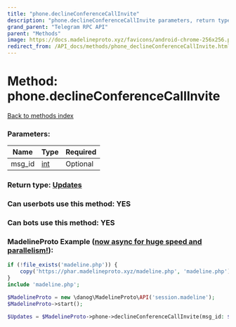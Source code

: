 ```yaml
---
title: "phone.declineConferenceCallInvite"
description: "phone.declineConferenceCallInvite parameters, return type and example"
grand_parent: "Telegram RPC API"
parent: "Methods"
image: https://docs.madelineproto.xyz/favicons/android-chrome-256x256.png
redirect_from: /API_docs/methods/phone_declineConferenceCallInvite.html
---
```

# Method: phone.declineConferenceCallInvite
[Back to methods index](index.html)



### Parameters:

| Name     |    Type       | Required |
|----------|---------------|----------|
|msg\_id|[int](/API_docs/types/int.html) | Optional|


### Return type: [Updates](/API_docs/types/Updates.html)

### Can userbots use this method: **YES**

### Can bots use this method: **YES**


### MadelineProto Example ([now async for huge speed and parallelism!](https://docs.madelineproto.xyz/docs/ASYNC.html)):


```php
if (!file_exists('madeline.php')) {
    copy('https://phar.madelineproto.xyz/madeline.php', 'madeline.php');
}
include 'madeline.php';

$MadelineProto = new \danog\MadelineProto\API('session.madeline');
$MadelineProto->start();

$Updates = $MadelineProto->phone->declineConferenceCallInvite(msg_id: $int, );
```

